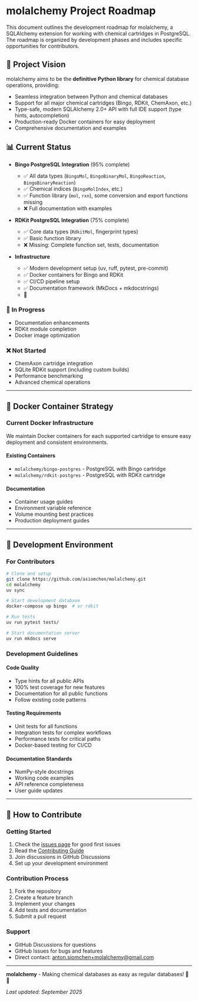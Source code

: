# molalchemy Project Roadmap

This document outlines the development roadmap for molalchemy, a SQLAlchemy extension for working with chemical cartridges in PostgreSQL. The roadmap is organized by development phases and includes specific opportunities for contributors.

## 🎯 Project Vision

molalchemy aims to be the **definitive Python library** for chemical database operations, providing:
- Seamless integration between Python and chemical databases
- Support for all major chemical cartridges (Bingo, RDKit, ChemAxon, etc.)
- Type-safe, modern SQLAlchemy 2.0+ API with full IDE support (type hints, autocompletion)
- Production-ready Docker containers for easy deployment
- Comprehensive documentation and examples

## 📊 Current Status

- **Bingo PostgreSQL Integration** (95% complete)
  - ✅ All data types (`BingoMol`, `BingoBinaryMol`, `BingoReaction`, `BingoBinaryReaction`)
  - ✅ Chemical indices (`BingoMolIndex`, etc.)
  - ✅ Function library (`mol`, `rxn`), some conversion and export functions missing
  - ❌ Full documentation with examples

- **RDKit PostgreSQL Integration** (75% complete)
  - ✅ Core data types (`RdkitMol`, fingerprint types)
  - ✅ Basic function library
  - ❌ Missing: Complete function set, tests, documentation

- **Infrastructure**
  - ✅ Modern development setup (uv, ruff, pytest, pre-commit)
  - ✅ Docker containers for Bingo and RDKit
  - ✅ CI/CD pipeline setup
  - ✅ Documentation framework (MkDocs + mkdocstrings)
  - 🚧

### 🚧 **In Progress**
- Documentation enhancements
- RDKit module completion
- Docker image optimization

### ❌ **Not Started**
- ChemAxon cartridge integration
- SQLite RDKit support (including custom builds)
- Performance benchmarking
- Advanced chemical operations

---

## 🐳 Docker Container Strategy

### **Current Docker Infrastructure**

We maintain Docker containers for each supported cartridge to ensure easy deployment and consistent environments.

#### **Existing Containers**
- `molalchemy/bingo-postgres` - PostgreSQL with Bingo cartridge
- `molalchemy/rdkit-postgres` - PostgreSQL with RDKit cartridge



#### **Documentation**
- Container usage guides
- Environment variable reference
- Volume mounting best practices
- Production deployment guides

---

## 🔧 Development Environment

### **For Contributors**

```bash
# Clone and setup
git clone https://github.com/asiomchen/molalchemy.git
cd molalchemy
uv sync

# Start development database
docker-compose up bingo  # or rdkit

# Run tests
uv run pytest tests/

# Start documentation server
uv run mkdocs serve
```

### **Development Guidelines**

#### **Code Quality**
- Type hints for all public APIs
- 100% test coverage for new features
- Documentation for all public functions
- Follow existing code patterns

#### **Testing Requirements**
- Unit tests for all functions
- Integration tests for complex workflows
- Performance tests for critical paths
- Docker-based testing for CI/CD

#### **Documentation Standards**
- NumPy-style docstrings
- Working code examples
- API reference completeness
- User guide updates

---

## 🤝 How to Contribute

### **Getting Started**
1. Check the [issues page](https://github.com/asiomchen/molalchemy/issues) for good first issues
2. Read the [Contributing Guide](contributing.md)
3. Join discussions in GitHub Discussions
4. Set up your development environment

### **Contribution Process**
1. Fork the repository
2. Create a feature branch
3. Implement your changes
4. Add tests and documentation
5. Submit a pull request

### **Support**
- GitHub Discussions for questions
- GitHub Issues for bugs and features
- Direct contact: anton.siomchen+molalchemy@gmail.com

---

**molalchemy** - Making chemical databases as easy as regular databases! 🧪✨

*Last updated: September 2025*